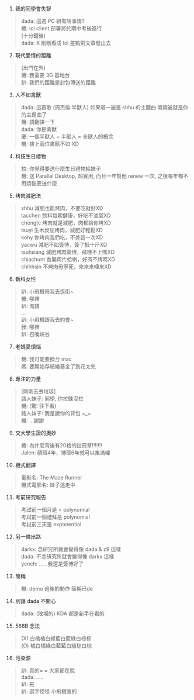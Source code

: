 1. 我的同學會失智
> dada: 這週 PC 組有啥事情?  
機: ioi client 部署將於期中考後進行  
(十分鐘後)  
dada: X 剛剛看成 lol 差點把文章發出去

2. 現代愛情的距離
> (出門在外)  
機: 我需要 3G 基地台  
趴: 我們的距離是封包傳送的距離  

3. 人不如禽獸
> dada: 這首歌 (周杰倫 半獸人) 如果唱一遍是 shhu 的主題曲 唱兩遍就是你的主題曲了  
機: 請翻譯一下  
dada: 你是禽獸  
慶: 一個半獸人 + 半獸人 = 全獸人的概念  
機: 樓上兩位禽獸不如 XD  

4. 科技生日禮物
> 拉: 你覺得要送什麼生日禮物給妹子  
機: 送 Parallel Desktop, 超實用, 而且一年幫他 renew 一次, 之後每年都不用煩惱要送什麼

5. 烤肉減肥法
> shhu        減肥也能烤肉，不要吃就好XD  
tacchen     飲料每朝健康，好吃不油膩XD  
chengtc     烤肉就是減肥，肉都給你烤XD  
tsuyi       生木炭加烤肉，減肥好輕鬆XD  
kohy        你烤肉我們吃，不差這一次XD  
yacwu       減肥不如簽博，簽了抵十斤XD  
tsuhsiang   減肥烤肉簽博，飛機不上嗎XD  
chiachunt   香腸肉片蛤蜊，好肉不烤嗎XD  
chihhsin    不烤肉毋寧死，來來來哩來XD  

6. 新科女性
> 趴: 小飛機陪我去逛街~  
機: 哪裡  
趴: 淘寶  
...  
趴: 小飛機跟我去約會~  
我: 哪裡  
趴: 召喚峽谷  

7. 老媽愛煩惱
> 機: 我可能要換台 mac  
媽: 要開始存結婚基金了別花太兇  

8. 專注的力量
> [剛剛去丟垃圾]  
路人妹子: 同學, 你拉鍊沒拉  
機: (驚! 往下看)  
路人妹子: 我是說你的背包 =\_=  
機: ...謝謝  

9. 交大學生證的奧妙
> 機: 為什麼背後有20格的註冊章!!!!!!!  
Jalen: 碩班4年，博班6年就可以集滿囉  

10. 機式翻譯
> 電影名: The Maze Runner  
機式電影名: 妹子逃走中  

11. 考前研究報告
> 考試前一個月是 < polynomial  
考試前一個禮拜是 polynomial  
考試前三天是 exponential  

12. 另一條出路
> darkx: 念研究所就會變得像 dada & z9 這樣  
dada: 不念研究所就會變得像 darkx 這樣  
yench: ......我還是簽博好了  

13. 簡稱
> 機: demo 過後的動作 簡稱已de  

14. 別讓 dada 不開心
> dada: (敗場的) KDA 都是新手在看的  

15. 568B 念法
> (X) 白橘橘白綠藍白藍綠白棕棕  
(O) 橘白橘綠白藍藍白綠棕白棕

16. 污染源
> 趴: 真的= = 大家都在脫  
dada: .....  
趴: 拖  
趴: 選字怪怪 小飛機害的
